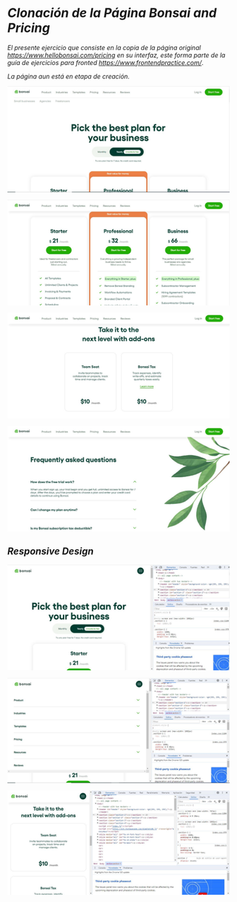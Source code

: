 # _Clonación de la Página Bonsai and Pricing_

_El presente ejercicio que consiste en la copia de la página original https://www.hellobonsai.com/pricing en su interfaz, este forma parte de la guía de ejercicios para fronted https://www.frontendpractice.com/_.

_La página aun está en etapa de creación._

![image-bonsai-and.pricing-1](assets/image-bonsai-and-pricing-1.JPG "image-bonsai-and.pricing-1")

![image-bonsai-and.pricing-2](assets/image-bonsai-and-pricing-2.JPG "image-bonsai-and-pricing-2.JPG")

![image-bonsai-and.pricing-3](assets/image-bonsai-and-pricing-3.JPG "image-bonsai-and-pricing-3.JPG")

![image-bonsai-and.pricing-4](assets/image-bonsai-and-pricing-4.JPG "image-bonsai-and-pricing-4.JPG")

## _Responsive Design_

![image-bonsai-and.pricing-5](assets/image-bonsai-and-pricing-5.JPG "image-bonsai-and-pricing-5.JPG")

![image-bonsai-and.pricing-6](assets/image-bonsai-and-pricing-6.JPG "image-bonsai-and-pricing-6.JPG")

![image-bonsai-and.pricing-7](assets/image-bonsai-and-pricing-7.JPG "image-bonsai-and-pricing-7.JPG")
